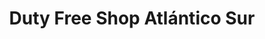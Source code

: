 ---
title: "Duty Free Shop Atlántico Sur"
url: /ushuaia/duty-free-shop-atlantico-sur/
shop: centro comercial
---
